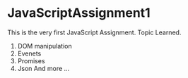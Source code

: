 # JavaScriptAssignment1
This is the very first JavaScript Assignment.
Topic Learned.
1. DOM manipulation
2. Evenets
3. Promises
4. Json
And more ...
